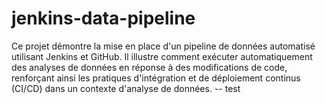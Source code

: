 # jenkins-data-pipeline
Ce projet démontre la mise en place d'un pipeline de données automatisé utilisant Jenkins et GitHub. Il illustre comment exécuter automatiquement des analyses de données en réponse à des modifications de code, renforçant ainsi les pratiques d'intégration et de déploiement continus (CI/CD) dans un contexte d'analyse de données.
-- test